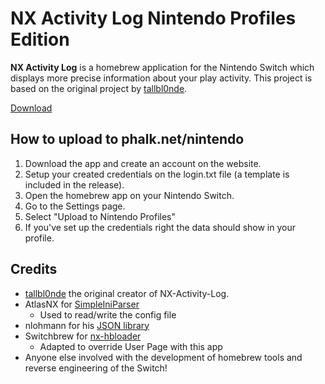 # NX Activity Log Nintendo Profiles Edition

**NX Activity Log** is a homebrew application for the Nintendo Switch which displays more precise information about your play activity.
This project is based on the original project by [tallbl0nde](https://github.com/tallbl0nde/NX-Activity-Log/releases).

[Download](https://github.com/Phalk/NX-Activity-Log-NPE/releases)

## How to upload to phalk.net/nintendo

1. Download the app and create an account on the website.
2. Setup your created credentials on the login.txt file (a template is included in the release).
3. Open the homebrew app on your Nintendo Switch.
4. Go to the Settings page.
5. Select "Upload to Nintendo Profiles"
6. If you've set up the credentials right the data should show in your profile.

## Credits

* [tallbl0nde](https://github.com/tallbl0nde/NX-Activity-Log/releases) the original creator of NX-Activity-Log.
* AtlasNX for [SimpleIniParser](https://github.com/AtlasNX/SimpleIniParser)
  * Used to read/write the config file
* nlohmann for his [JSON library](https://github.com/nlohmann/json)
* Switchbrew for [nx-hbloader](https://github.com/switchbrew/nx-hbloader)
  * Adapted to override User Page with this app
* Anyone else involved with the development of homebrew tools and reverse engineering of the Switch!
